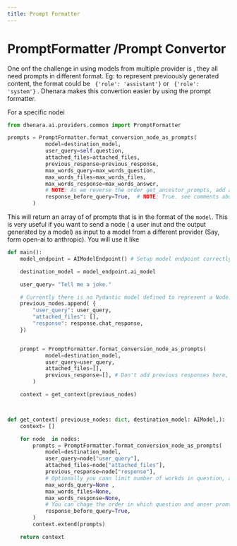 ```yaml
---
title: Prompt Formatter
---
```


# PromptFormatter /Prompt Convertor

One onf the challenge in using models from multiple provider is , they all need prompts in different format. Eg: to
represent previoously generated content, the format could be ` {'role': 'assistant'}` or ` {'role': 'system'}` . Dhenara
makes this convertion easier by using the prompt formatter.

For a specific nodei

```python
from dhenara.ai.providers.common import PromptFormatter

prompts = PromptFormatter.format_conversion_node_as_prompts(
            model=destination_model,
            user_query=self.question,
            attached_files=attached_files,
            previous_response=previous_response,
            max_words_query=max_words_question,
            max_words_files=max_words_files,
            max_words_response=max_words_answer,
            # NOTE: As we reverse the order get_ancestor_prompts, add answer before question
            response_before_query=True,  # NOTE: True. see comments above
        )
```

This will return an array of of prompts that is in the format of the `model`. This is very useful if you want to send a
node ( a user inut and the output generated by a model) as input to a model from a different provider (Say, form open-ai
to anthropic). You will use it like

```python
def main():
    model_endpoint = AIModelEndpoint() # Setup model endpoint correctly

    destination_model = model_endpoint.ai_model

    user_query= "Tell me a joke."

    # Currently there is no Pydantic model defined to represent a Node. We will add this going forward
    previous_nodes.append( {
        "user_query": user_query,
        "attached_files": [],
        "response": response.chat_response,
    })


    prompt = PromptFormatter.format_conversion_node_as_prompts(
            model=destination_model,
            user_query=user_query,
            attached_files=[],
            previous_response=[], # Don't add previous responses here, as it will be passed as the `context`
        )

    context = get_context(previous_nodes)



def get_context( previouse_nodes: dict, destination_model: AIModel,):
    context= []

    for node  in nodes:
        prompts = PromptFormatter.format_conversion_node_as_prompts(
            model=destination_model,
            user_query=node["user_query"],
            attached_files=node["attached_files"],
            previous_response=node["response"],
            # Optionally you cann limit number of workds in question, and pevious response
            max_words_query=None ,
            max_words_files=None,
            max_words_response=None,
            # You can chage the order in which question and anser promts are appended
            response_before_query=True,
        )
        context.extend(prompts)

    return context

```
